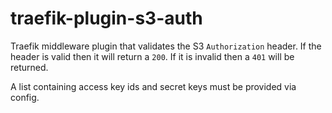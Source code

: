 # traefik-plugin-s3-auth
Traefik middleware plugin that validates the S3 `Authorization` header. If the header is valid then it will return a `200`. If it is invalid then a `401` will be returned.

A list containing access key ids and secret keys must be provided via config.
